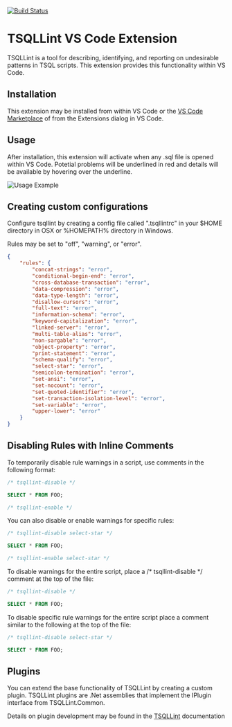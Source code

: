 [![Build Status](https://travis-ci.org/nathan-boyd/tsqllint-vscode-extension.svg?branch=master)](https://travis-ci.org/nathan-boyd/tsqllint-vscode-extension)

# TSQLLint VS Code Extension

TSQLLint is a tool for describing, identifying, and reporting on undesirable patterns in TSQL scripts. This extension provides this functionality within VS Code.

## Installation

This extension may be installed from within VS Code or the [VS Code Marketplace](https://marketplace.visualstudio.com/items?itemName=tsqllint.tsqllint) of from the Extensions dialog in VS Code.

## Usage

After installation, this extension will activate when any .sql file is opened within VS Code. Potetial problems will be underlined in red and details will be available by hovering over the underline.

![Usage Example](images/usage-animation.gif?raw=true)

## Creating custom configurations

Configure tsqllint by creating a config file called ".tsqllintrc" in your $HOME directory in OSX or %HOMEPATH% directory in Windows.

Rules may be set to "off", "warning", or "error".

```json
{
    "rules": {
        "concat-strings": "error",
        "conditional-begin-end": "error",
        "cross-database-transaction": "error",
        "data-compression": "error",
        "data-type-length": "error",
        "disallow-cursors": "error",
        "full-text": "error",
        "information-schema": "error",
        "keyword-capitalization": "error",
        "linked-server": "error",
        "multi-table-alias": "error",
        "non-sargable": "error",
        "object-property": "error",
        "print-statement": "error",
        "schema-qualify": "error",
        "select-star": "error",
        "semicolon-termination": "error",
        "set-ansi": "error",
        "set-nocount": "error",
        "set-quoted-identifier": "error",
        "set-transaction-isolation-level": "error",
        "set-variable": "error",
        "upper-lower": "error"
    }
}
```

## Disabling Rules with Inline Comments

To temporarily disable rule warnings in a script, use comments in the following format:

```sql
/* tsqllint-disable */

SELECT * FROM FOO;

/* tsqllint-enable */
```

You can also disable or enable warnings for specific rules:

```sql
/* tsqllint-disable select-star */

SELECT * FROM FOO;

/* tsqllint-enable select-star */
```

To disable warnings for the entire script, place a /* tsqllint-disable */ comment at the top of the file:

```sql
/* tsqllint-disable */

SELECT * FROM FOO;
```

To disable specific rule warnings for the entire script place a comment similar to the following at the top of the file:

```sql
/* tsqllint-disable select-star */

SELECT * FROM FOO;
```

## Plugins

You can extend the base functionality of TSQLLint by creating a custom plugin. TSQLLint plugins are .Net assemblies that implement the IPlugin interface from TSQLLint.Common.

Details on plugin development may be found in the [TSQLLint](https://github.com/tsqllint/tsqllint#plugins) documentation
